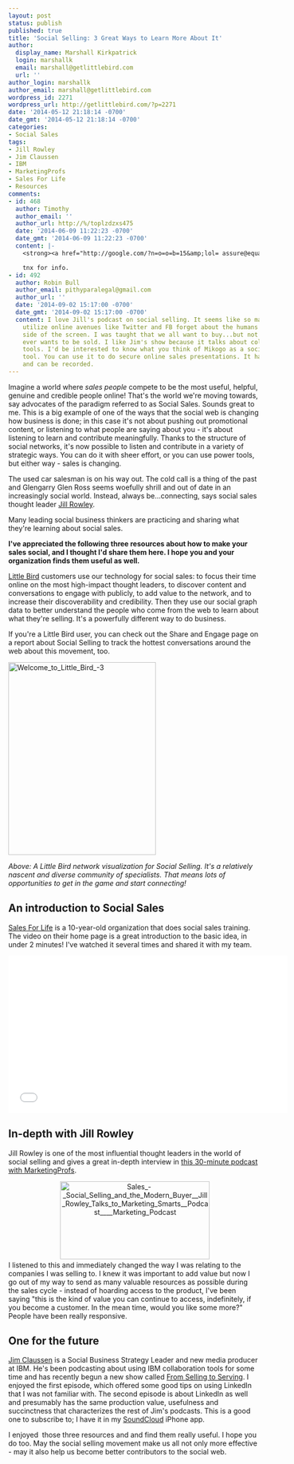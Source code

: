 ```yaml
---
layout: post
status: publish
published: true
title: 'Social Selling: 3 Great Ways to Learn More About It'
author:
  display_name: Marshall Kirkpatrick
  login: marshallk
  email: marshall@getlittlebird.com
  url: ''
author_login: marshallk
author_email: marshall@getlittlebird.com
wordpress_id: 2271
wordpress_url: http://getlittlebird.com/?p=2271
date: '2014-05-12 21:18:14 -0700'
date_gmt: '2014-05-12 21:18:14 -0700'
categories:
- Social Sales
tags:
- Jill Rowley
- Jim Claussen
- IBM
- MarketingProfs
- Sales For Life
- Resources
comments:
- id: 468
  author: Timothy
  author_email: ''
  author_url: http://%/toplzdzxs475
  date: '2014-06-09 11:22:23 -0700'
  date_gmt: '2014-06-09 11:22:23 -0700'
  content: |-
    <strong><a href="http://google.com/?n=o=o=b=15&amp;lol= assure@equalizers.mervin" rel="nofollow">.</a></strong>

    tnx for info.
- id: 492
  author: Robin Bull
  author_email: pithyparalegal@gmail.com
  author_url: ''
  date: '2014-09-02 15:17:00 -0700'
  date_gmt: '2014-09-02 15:17:00 -0700'
  content: I love Jill's podcast on social selling. It seems like so many people who
    utilize online avenues like Twitter and FB forget about the humans on the other
    side of the screen. I was taught that we all want to buy...but not one person
    ever wants to be sold. I like Jim's show because it talks about collaboration
    tools. I'd be interested to know what you think of Mikogo as a social selling
    tool. You can use it to do secure online sales presentations. It has a whiteboard
    and can be recorded.
---
```

<p>Imagine a world where <em>sales people</em> compete to be the most useful, helpful, genuine and credible people online! That's the world we're moving towards, say advocates of the paradigm referred to as Social Sales. Sounds great to me. This is a big example of one of the ways that the social web is changing how business is done; in this case it's not about pushing out promotional content, or listening to what people are saying about you - it's about listening to learn and contribute meaningfully. Thanks to the structure of social networks, it's now possible to listen and contribute in a variety of strategic ways. You can do it with sheer effort, or you can use power tools, but either way - sales is changing.</p>
<p>The used car salesman is on his way out. The cold call is a thing of the past and Glengarry Glen Ross seems woefully shrill and out of date in an increasingly social world. Instead, always be...connecting, says social sales thought leader <a href="http://jillrowley.com">Jill Rowley</a>.</p>
<p>Many leading social business thinkers are practicing and sharing what they're learning about social sales.</p>
<p><strong>I've appreciated the following three resources about how to make your sales social, and I thought I'd share them here. I hope you and your organization finds them useful as well.</strong></p>
<p><a href="http://getlittlebird.com">Little Bird</a> customers use our technology for social sales: to focus their time online on the most high-impact thought leaders, to discover content and conversations to engage with publicly, to add value to the network, and to increase their discoverability and credibility. Then they use our social graph data to better understand the people who come from the web to learn about what they're selling. It's a powerfully different way to do business.</p>
<p>If you're a Little Bird user, you can check out the Share and Engage page on a report about Social Selling to track the hottest conversations around the web about this movement, too.</p>
<p><a href="http://www.getlittlebird.com/wp-content/uploads/2014/07/Welcome_to_Little_Bird_-3.jpg"><img class="wp-image-2848 aligncenter" alt="Welcome_to_Little_Bird_-3" src="http://www.getlittlebird.com/wp-content/uploads/2014/07/Welcome_to_Little_Bird_-3.jpg" width="296" height="386" /></a></p>
<p><em>Above: A Little Bird network visualization for Social Selling. It's a relatively nascent and diverse community of specialists. That means lots of opportunities to get in the game and start connecting!</em></p>
<h2>An introduction to Social Sales</h2>
<p><a href="http://www.salesforlife.com/">Sales For Life</a> is a 10-year-old organization that does social sales training. The video on their home page is a great introduction to the basic idea, in under 2 minutes! I've watched it several times and shared it with my team.</p>
<p><iframe src="//www.youtube.com/embed/W2yw5GEWwS0" height="315" width="560" allowfullscreen="" frameborder="0"></iframe></p>
<h2>In-depth with Jill Rowley</h2>
<p>Jill Rowley is one of the most influential thought leaders in the world of social selling and gives a great in-depth interview in <a href="http://www.marketingprofs.com/podcasts/2014/24906/social-selling-jill-rowley-marketing-smarts" target="_blank">this 30-minute podcast with MarketingProfs</a>.</p>
<p><center><a href="http://www.getlittlebird.com/wp-content/uploads/2014/07/favicon.ico"><img class="alignnone size-medium wp-image-2282" alt="favicon" src="http://www.getlittlebird.com/wp-content/uploads/2014/07/favicon.ico" width="1" height="1" /></a> <a href="http://www.getlittlebird.com/wp-content/uploads/2014/05/Sales_-_Social_Selling_and_the_Modern_Buyer__Jill_Rowley_Talks_to_Marketing_Smarts__Podcast____Marketing_Podcast.jpg"><img class="alignnone size-medium wp-image-2870" alt="Sales_-_Social_Selling_and_the_Modern_Buyer__Jill_Rowley_Talks_to_Marketing_Smarts__Podcast____Marketing_Podcast" src="http://www.getlittlebird.com/wp-content/uploads/2014/05/Sales_-_Social_Selling_and_the_Modern_Buyer__Jill_Rowley_Talks_to_Marketing_Smarts__Podcast____Marketing_Podcast.jpg" width="300" height="156" /></a></center>I listened to this and immediately changed the way I was relating to the companies I was selling to. I knew it was important to add value but now I go out of my way to send as many valuable resources as possible during the sales cycle - instead of hoarding access to the product, I've been saying "this is the kind of value you can continue to access, indefinitely, if you become a customer. In the mean time, would you like some more?" People have been really responsive.</p>
<h2>One for the future</h2>
<p><a href="https://twitter.com/JimClaussen">Jim Claussen</a> is a Social Business Strategy Leader and new media producer at IBM. He's been podcasting about using IBM collaboration tools for some time and has recently begun a new show called <a href="http://www.executivesocialacademy.com/fromsellingtoserving/">From Selling to Serving</a>. I enjoyed the first episode, which offered some good tips on using LinkedIn that I was not familiar with. The second episode is about LinkedIn as well and presumably has the same production value, usefulness and succinctness that characterizes the rest of Jim's podcasts. This is a good one to subscribe to; I have it in my <a href="https://soundcloud.com/from-selling-to-serving">SoundCloud</a> iPhone app.</p>
<p>I enjoyed  those three resources and and find them really useful. I hope you do too. May the social selling movement make us all not only more effective - may it also help us become better contributors to the social web.</p>
